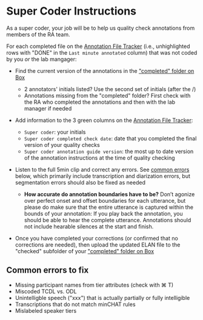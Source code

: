# Super Coder Instructions

As a super coder, your job will be to help us quality check annotations from members of the RA team. 

For each completed file on the [Annotation File Tracker](https://uchicago.app.box.com/file/1167435490002) (i.e., unhighlighted rows with "DONE" in the `Last minute annotated` column) that was not coded by you _or_ the lab mangager:

* Find the current version of the annotations in the ["completed" folder on Box](https://uchicago.app.box.com/folder/199422689005)
	* 2 annotators' initials listed? Use the second set of initials (after the /)
	* Annotations missing from the "completed" folder? First check with the RA who completed the annotations and then with the lab manager if needed

* Add information to the 3 green columns on the [Annotation File Tracker](https://uchicago.app.box.com/file/1167435490002):
	* `Super coder`: your initials
	* `Super coder completed check date`: date that you completed the final version of your quality checks
	* `Super coder annotation guide version`: the most up to date version of the annotation instructions at the time of quality checking

* Listen to the full 5min clip and correct any errors. See [common errors](#common-errors-to-fix) below, which primarily include transcription and diarization errors, but segmentation errors should also be fixed as needed
	* **How accurate do annotation boundaries have to be?** Don’t agonize over perfect onset and offset boundaries for each utterance, but please do make sure that the entire utterance is captured within the bounds of your annotation: If you play back the annotation, you should be able to hear the complete utterance. Annotations should not include hearable silences at the start and finish.

* Once you have completed your corrections (or confirmed that no corrections are needed), then upload the updated ELAN file to the "checked" subfolder of your ["completed" folder on Box](https://uchicago.app.box.com/folder/199422689005)

## Common errors to fix
* Missing participant names from tier attributes (check with ⌘ T)
* Miscoded TCDL vs. ODL
* Unintelligble speech ("xxx") that is actually partially or fully intelligible
* Transcriptions that do not match minCHAT rules
* Mislabeled speaker tiers